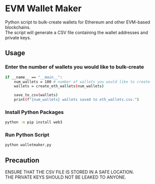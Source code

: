 # EVM Wallet Maker

Python script to bulk-create wallets for Ethereum and other EVM-based blockchains. <br />
The script will generate a CSV file containing the wallet addresses and private keys.

## Usage

### Enter the number of wallets you would like to bulk-create

```bash
if __name__ == "__main__":
    num_wallets = 100 # number of wallets you would like to create
    wallets = create_eth_wallets(num_wallets)

    save_to_csv(wallets)
    print(f"{num_wallets} wallets saved to eth_wallets.csv.")
```

### Install Python Packages

```bash
python -m pip install web3
```

### Run Python Script

```bash
python walletmaker.py
```

## Precaution

ENSURE THAT THE CSV FILE IS STORED IN A SAFE LOCATION.<br />
THE PRIVATE KEYS SHOULD NOT BE LEAKED TO ANYONE.
